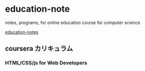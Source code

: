 # education-note

notes, programs, for online education course for computer science

[education-notes](https://atsushifx.github.io/education-notes/)

## coursera カリキュラム

### HTML/CSS/js for Web Developers
